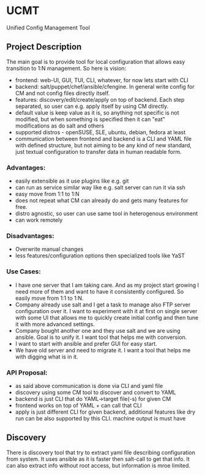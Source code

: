 # UCMT
Unified Config Management Tool

## Project Description

The main goal is to provide tool for local configuration that allows easy transition to 1:N management. So here is vision:

- frontend: web-UI, GUI, TUI, CLI, whatever, for now lets start with CLI
- backend: salt/puppet/chef/ansible/cfengine. In general write config for CM and not config files directly itself.
- features: discovery/edit/create/apply on top of backend. Each step separated, so user can e.g. apply itself by using CM directly.
- default value is keep value as it is, so anything not specific is not modified, but when something is specified then it can "eat" modifications as do salt and others
- supported distros - openSUSE, SLE, ubuntu, debian, fedora at least
- communication between frontend and backend is a CLI and YAML file with defined structure, but not aiming to be any kind of new standard, just textual configuration to transfer data in human readable form.

### Advantages:

- easily extensible as it use plugins like e.g. git
- can run as service similar way like e.g. salt server can run it via ssh
- easy move from 1:1 to 1:N
- does not repeat what CM can already do and gets many features for free.
- distro agnostic, so user can use same tool in heterogenous environment
- can work remotely

### Disadvantages:

- Overwrite manual changes
- less features/configuration options then specialized tools like YaST

### Use Cases:

- I have one server that I am taking care. And as my project start growing I need more of them and want to have it consistently configured. So easily move from 1:1 to 1:N.
- Company already use salt and I get a task to manage also FTP server configuration over it. I want to experiment with it at first on single server with some UI that allows me to quickly create initial config and then tune it with more advanced settings.
- Company bought another one and they use salt and we are using ansible. Goal is to unify it. I want tool that helps me with conversion.
- I want to start with ansible and prefer GUI for easy start.
- We have old server and need to migrate it. I want a tool that helps me with digging what is in it.

### API Proposal:

- as said above communication is done via CLI and yaml file
- discovery using some CM tool to discover and convert to YAML
- backend is just CLI that do YAML->target file(-s) for given CM
- frontend works on top of YAML + can call that CLI
- apply is just different CLI for given backend, additional features like dry run can be also supported by this CLI. machine output is must have

## Discovery

There is discovery tool that try to extract yaml file describing configuration from system. It uses ansible as it is faster then salt-call to get that info. It can also extract info without root access, but information is mroe limited.
